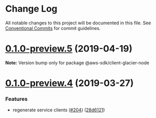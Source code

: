 # Change Log

All notable changes to this project will be documented in this file.
See [Conventional Commits](https://conventionalcommits.org) for commit guidelines.

# [0.1.0-preview.5](https://github.com/aws/aws-sdk-js-v3/compare/@aws-sdk/client-glacier-node@0.1.0-preview.4...@aws-sdk/client-glacier-node@0.1.0-preview.5) (2019-04-19)

**Note:** Version bump only for package @aws-sdk/client-glacier-node

# [0.1.0-preview.4](https://github.com/aws/aws-sdk-js-v3/compare/@aws-sdk/client-glacier-node@0.1.0-preview.3...@aws-sdk/client-glacier-node@0.1.0-preview.4) (2019-03-27)

### Features

- regenerate service clients ([#204](https://github.com/aws/aws-sdk-js-v3/issues/204)) ([28d6121](https://github.com/aws/aws-sdk-js-v3/commit/28d6121))
